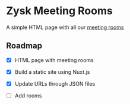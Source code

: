 # Zysk Meeting Rooms

A simple HTML page with all our [meeting rooms](https://zysk.in/meeting-rooms/)

## Roadmap
- [x] HTML page with meeting rooms
- [x] Build a static site using Nuxt.js
- [x] Update URLs through JSON files
- [ ] Add rooms

